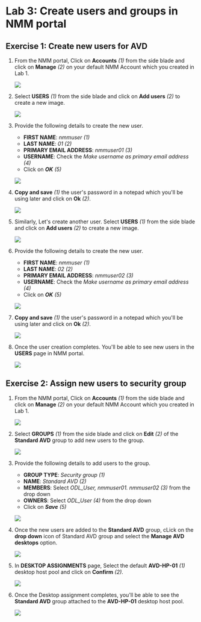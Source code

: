 # Lab 3: Create users and groups in NMM portal

## Exercise 1: Create new users for AVD

1. From the NMM portal, Click on **Accounts** *(1)* from the side blade and click on **Manage** *(2)* on your default NMM Account which you created in Lab 1.

   ![](media/2s1.png)

1. Select **USERS** *(1)* from the side blade and click on **Add users** *(2)* to create a new image.

   ![](media/3s1.png)
   
1. Provide the following details to create the new user.

   - **FIRST NAME**: *nmmuser (1)*
   - **LAST NAME**: *01 (2)*
   - **PRIMARY EMAIL ADDRESS**: *nmmuser01 (3)*
   - **USERNAME**: Check the *Make username as primary email address (4)*
   - Click on ***OK*** *(5)*

   ![](media/3s2.png)
   
1. **Copy and save** *(1)* the user's password in a notepad which you'll be using later and click on **Ok** *(2)*.

   ![](media/3s3.png)    
   
1. Similarly, Let's create another user. Select **USERS** *(1)* from the side blade and click on **Add users** *(2)* to create a new image.

   ![](media/3s4.png)
   
1. Provide the following details to create the new user.

   - **FIRST NAME**: *nmmuser (1)*
   - **LAST NAME**: *02 (2)*
   - **PRIMARY EMAIL ADDRESS**: *nmmuser02 (3)*
   - **USERNAME**: Check the *Make username as primary email address (4)*
   - Click on ***OK*** *(5)*

   ![](media/3s5.png)
   
1. **Copy and save** *(1)* the user's password in a notepad which you'll be using later and click on **Ok** *(2)*.

   ![](media/3s6.png)
   
1. Once the user creation completes. You'll be able to see new users in the **USERS** page in NMM portal.

   ![](media/3s11.png)
   
## Exercise 2: Assign new users to security group

1. From the NMM portal, Click on **Accounts** *(1)* from the side blade and click on **Manage** *(2)* on your default NMM Account which you created in Lab 1.

   ![](media/2s1.png)

1. Select **GROUPS** *(1)* from the side blade and click on **Edit** *(2)* of the **Standard AVD** group to add new users to the group.

   ![](media/3ss7.png)
   
1. Provide the following details to add users to the group.

   - **GROUP TYPE**: *Security group (1)*
   - **NAME**: *Standard AVD (2)*
   - **MEMBERS**: Select *ODL_User, nmmuser01. nmmuser02 (3)* from the drop down
   - **OWNERS**: Select *ODL_User (4)* from the drop down
   - Click on ***Save*** *(5)*
   
   ![](media/3ss8.png)
   
1. Once the new users are added to the **Standard AVD** group, cLick on the **drop down** icon of Standard AVD group and select the **Manage AVD desktops** option.

   ![](media/3ss9.png)
   
1. In **DESKTOP ASSIGNMENTS** page, Select the default **AVD-HP-01** *(1)* desktop host pool and click on **Confirm** *(2)*.

   ![](media/3s10.png)
   
1. Once the Desktop assignment completes, you'll be able to see the **Standard AVD** group attached to the **AVD-HP-01** desktop host pool.

   ![](media/3ss12.png)
   
   
    
